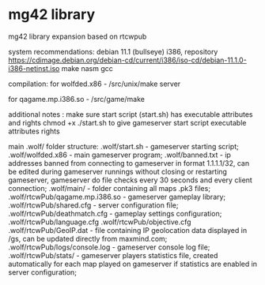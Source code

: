 # mg42 library
mg42 library expansion based on rtcwpub

system recommendations:
debian 11.1 (bullseye) i386, repository https://cdimage.debian.org/debian-cd/current/i386/iso-cd/debian-11.1.0-i386-netinst.iso
make
nasm
gcc

compilation:
for wolfded.x86 - /src/unix/make server

for qagame.mp.i386.so - /src/game/make

additional notes :
make sure start script (start.sh) has executable attributes and rights
chmod +x ./start.sh to give gameserver start script executable attributes rights

main .wolf/ folder structure:
.wolf/start.sh - gameserver starting script;
.wolf/wolfded.x86 - main gameserver program;
.wolf/banned.txt - ip addresses banned from connecting to gameserver in format 1.1.1.1/32, can be edited during gameserver runnings without closing or restarting gameserver, gameserver do file checks every 30 seconds and every client connection;
.wolf/main/ - folder containing all maps .pk3 files;
.wolf/rtcwPub/qagame.mp.i386.so - gameserver gameplay library;
.wolf/rtcwPub/shared.cfg - server configuration file;
.wolf/rtcwPub/deathmatch.cfg - gameplay settings configuration;
.wolf/rtcwPub/language.cfg
.wolf/rtcwPub/objective.cfg
.wolf/rtcwPub/GeoIP.dat - file containing IP geolocation data displayed in /gs, can be updated directly from maxmind.com;
.wolf/rtcwPub/logs/console.log - gameserver console log file;
.wolf/rtcwPub/stats/ - gameserver players statistics file, created automatically for each map played on gameserver if statistics are enabled in server configuration;
